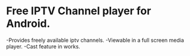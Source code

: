 # Free IPTV Channel player for Android.
-Provides freely available iptv channels.
-Viewable in a full screen media player.
-Cast feature in works.